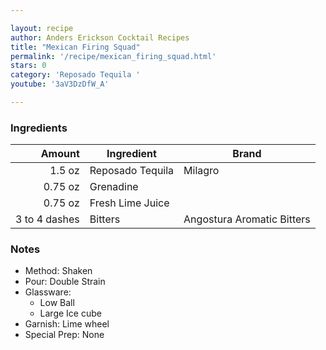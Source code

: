 ```yaml
---

layout: recipe
author: Anders Erickson Cocktail Recipes
title: "Mexican Firing Squad"
permalink: '/recipe/mexican_firing_squad.html'
stars: 0
category: 'Reposado Tequila '
youtube: '3aV3DzDfW_A'

---
```


### Ingredients

|  Amount  | Ingredient               | Brand                      |
| ------------: | ---------------- | -------------------------- |
|        1.5 oz | Reposado Tequila | Milagro                    |
|       0.75 oz | Grenadine        |
|       0.75 oz | Fresh Lime Juice |
| 3 to 4 dashes | Bitters          | Angostura Aromatic Bitters |

### Notes

- Method: Shaken
- Pour: Double Strain
- Glassware: 
    - Low Ball
    - Large Ice cube
- Garnish: Lime wheel
- Special Prep: None

